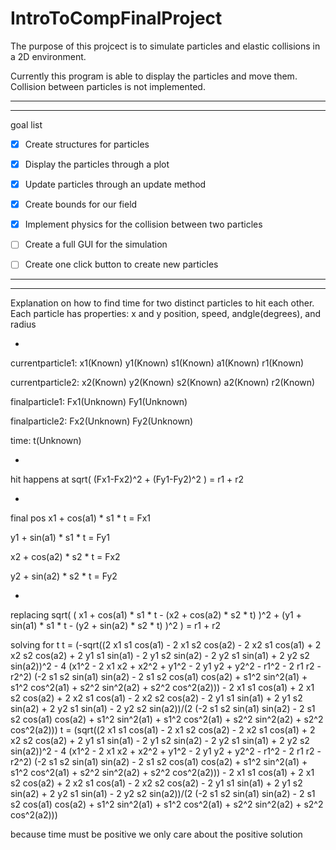 # IntroToCompFinalProject

The purpose of this projcect is to simulate particles and elastic collisions in a 2D environment.

Currently this program is able to display the particles and move them. Collision between particles is not implemented.

---------------------------------------------------------------------------------------------------------------------

---------------------------------------------------------------------------------------------------------------------

goal list
- [x] Create structures for particles
- [x] Display the particles through a plot
- [x] Update particles through an update method
- [x] Create bounds for our field
- [x] Implement physics for the collision between two particles
- [ ] Create a full GUI for the simulation
- [ ] Create one click button to create new particles




---------------------------------------------------------------------------------------------------------------------
---------------------------------------------------------------------------------------------------------------------

Explanation on how to find time for two distinct particles to hit each other. Each particle has properties: x and y position, speed, andgle(degrees), and radius

-

currentparticle1:	x1(Known)	y1(Known)	s1(Known)	a1(Known)	r1(Known)

currentparticle2:	x2(Known)	y2(Known)	s2(Known)	a2(Known)	r2(Known)

finalparticle1:		Fx1(Unknown)	Fy1(Unknown)

finalparticle2:		Fx2(Unknown)	Fy2(Unknown)

time:			t(Unknown)

-

hit happens at
sqrt( (Fx1-Fx2)^2 + (Fy1-Fy2)^2 ) = r1 + r2

-

final pos
x1 + cos(a1) * s1 * t = Fx1

y1 + sin(a1) * s1 * t = Fy1

x2 + cos(a2) * s2 * t = Fx2

y2 + sin(a2) * s2 * t = Fy2

-

replacing
sqrt( ( x1 + cos(a1) * s1 * t - (x2 + cos(a2) * s2 * t) )^2 + (y1 + sin(a1) * s1 * t - (y2 + sin(a2) * s2 * t) )^2 ) = r1 + r2

solving for t
t = (-sqrt((2 x1 s1 cos(a1) - 2 x1 s2 cos(a2) - 2 x2 s1 cos(a1) + 2 x2 s2 cos(a2) + 2 y1 s1 sin(a1) - 2 y1 s2 sin(a2) - 2 y2 s1 sin(a1) + 2 y2 s2 sin(a2))^2 - 4 (x1^2 - 2 x1 x2 + x2^2 + y1^2 - 2 y1 y2 + y2^2 - r1^2 - 2 r1 r2 - r2^2) (-2 s1 s2 sin(a1) sin(a2) - 2 s1 s2 cos(a1) cos(a2) + s1^2 sin^2(a1) + s1^2 cos^2(a1) + s2^2 sin^2(a2) + s2^2 cos^2(a2))) - 2 x1 s1 cos(a1) + 2 x1 s2 cos(a2) + 2 x2 s1 cos(a1) - 2 x2 s2 cos(a2) - 2 y1 s1 sin(a1) + 2 y1 s2 sin(a2) + 2 y2 s1 sin(a1) - 2 y2 s2 sin(a2))/(2 (-2 s1 s2 sin(a1) sin(a2) - 2 s1 s2 cos(a1) cos(a2) + s1^2 sin^2(a1) + s1^2 cos^2(a1) + s2^2 sin^2(a2) + s2^2 cos^2(a2)))
t = (sqrt((2 x1 s1 cos(a1) - 2 x1 s2 cos(a2) - 2 x2 s1 cos(a1) + 2 x2 s2 cos(a2) + 2 y1 s1 sin(a1) - 2 y1 s2 sin(a2) - 2 y2 s1 sin(a1) + 2 y2 s2 sin(a2))^2 - 4 (x1^2 - 2 x1 x2 + x2^2 + y1^2 - 2 y1 y2 + y2^2 - r1^2 - 2 r1 r2 - r2^2) (-2 s1 s2 sin(a1) sin(a2) - 2 s1 s2 cos(a1) cos(a2) + s1^2 sin^2(a1) + s1^2 cos^2(a1) + s2^2 sin^2(a2) + s2^2 cos^2(a2))) - 2 x1 s1 cos(a1) + 2 x1 s2 cos(a2) + 2 x2 s1 cos(a1) - 2 x2 s2 cos(a2) - 2 y1 s1 sin(a1) + 2 y1 s2 sin(a2) + 2 y2 s1 sin(a1) - 2 y2 s2 sin(a2))/(2 (-2 s1 s2 sin(a1) sin(a2) - 2 s1 s2 cos(a1) cos(a2) + s1^2 sin^2(a1) + s1^2 cos^2(a1) + s2^2 sin^2(a2) + s2^2 cos^2(a2)))

because time must be positive we only care about the positive solution
